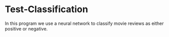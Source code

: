 # Test-Classification
In this program we use a neural network to classify movie reviews as either positive or negative.
